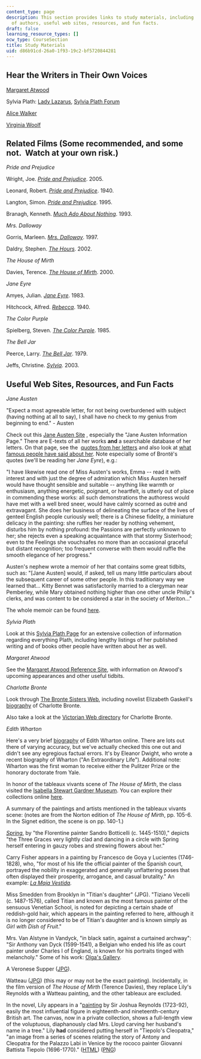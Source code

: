```yaml
---
content_type: page
description: This section provides links to study materials, including audio recordings
  of authors, useful web sites, resources, and fun facts.
draft: false
learning_resource_types: []
ocw_type: CourseSection
title: Study Materials
uid: d86b91cd-26a0-1f93-19c2-bf5720844281
---
```

## Hear the Writers in Their Own Voices

[Margaret Atwood](https://www.bbc.co.uk/programmes/b0b4zf0w)

Sylvia Plath: [Lady Lazarus](http://www.bbc.co.uk/arts/poetry/outloud/plath.shtml), [Sylvia Plath Forum](http://www.sylviaplathforum.org/)

[Alice Walker](https://www.bbc.co.uk/programmes/p03js344)

[Virginia Woolf](https://www.bbc.com/news/av/entertainment-arts-28231055/rare-recording-of-virginia-woolf)

## Related Films (Some recommended, and some not.  Watch at your own risk.)

*Pride and Prejudice*

Wright, Joe. [*Pride and Prejudice*](http://www.imdb.com/title/tt0414387/). 2005.

Leonard, Robert. [*Pride and Prejudice*](http://www.imdb.com/title/tt0032943/). 1940.

Langton, Simon. [*Pride and Prejudice*](http://www.imdb.com/title/tt0112130/). 1995.

Branagh, Kenneth. [*Much Ado About Nothing*](http://www.imdb.com/title/tt0107616/). 1993.

*Mrs. Dalloway*

Gorris, Marleen. [*Mrs. Dalloway*](http://www.imdb.com/title/tt0119723/). 1997.

Daldry, Stephen. [*The Hours*](http://www.imdb.com/title/tt0274558/). 2002.

*The House of Mirth*

Davies, Terence. [*The House of Mirth*](http://www.imdb.com/title/tt0200720/). 2000.

*Jane Eyre*

Amyes, Julian. [*Jane Eyre*](http://www.imdb.com/title/tt0085037/). 1983.

Hitchcock, Alfred. [*Rebecca*](http://www.imdb.com/title/tt0032976/). 1940.

*The Color Purple*

Spielberg, Steven. [*The Color Purple*](http://www.imdb.com/title/tt0088939/). 1985.

*The Bell Jar*

Peerce, Larry. [*The Bell Jar*](http://www.imdb.com/title/tt0078843/). 1979.

Jeffs, Christine. [*Sylvia*](http://www.imdb.com/title/tt0325055/). 2003.

## Useful Web Sites, Resources, and Fun Facts

*Jane Austen*

"Expect a most agreeable letter, for not being overburdened with subject (having nothing at all to say), I shall have no check to my genius from beginning to end." - Austen

Check out this [Jane Austen Site](http://www.pemberley.com/) , especially the "Jane Austen Information Page." There are E-texts of all her works **and** a searchable database of her letters. On that page, see the  [quotes from her letters](http://www.pemberley.com/janeinfo/brablets.html#letterqot) and also look at [what famous people have said about her](http://www.pemberley.com/janeinfo/janeart.html#austart3). Note especially some of Brontë's quotes (we'll be reading her *Jane Eyre*), e.g.:

"I have likewise read one of Miss Austen's works, Emma -- read it with interest and with just the degree of admiration which Miss Austen herself would have thought sensible and suitable -- anything like warmth or enthusiasm, anything energetic, poignant, or heartfelt, is utterly out of place in commending these works: all such demonstrations the authoress would have met with a well bred sneer, would have calmly scorned as outré and extravagant. She does her business of delineating the surface of the lives of genteel English people curiously well; there is a Chinese fidelity, a miniature delicacy in the painting: she ruffles her reader by nothing vehement, disturbs him by nothing profound: the Passions are perfectly unknown to her; she rejects even a speaking acquaintance with that stormy Sisterhood; even to the Feelings she vouchsafes no more than an occasional graceful but distant recognition; too frequent converse with them would ruffle the smooth elegance of her progress."

Austen's nephew wrote a memoir of her that contains some great tidbits, such as: "\[Jane Austen\] would, if asked, tell us many little particulars about the subsequent career of some other people. In this traditionary way we learned that… Kitty Bennet was satisfactorily married to a clergyman near Pemberley, while Mary obtained nothing higher than one other uncle Philip's clerks, and was content to be considered a star in the society of Meriton…"

The whole memoir can be found [here](http://labrocca.com/ja/index.html).

*Sylvia Plath*

Look at this [Sylvia Plath Page](http://www.sylviaplath.de/) for an extensive collection of information regarding everything Plath, including lengthy listings of her published writing and of books other people have written about her as well.

*Margaret Atwood*

See the [Margaret Atwood Reference Site](http://www.owtoad.com/), with information on Atwood's upcoming appearances and other useful tidbits.

*Charlotte Bronte*

Look through [The Bronte Sisters Web](http://victorian-studies.net/BS-HP.html?), including novelist Elizabeth Gaskell's [biography](https://www.theguardian.com/books/2016/apr/09/charlotte-bronte-elizabeth-gaskell-biography-1857) of Charlotte Bronte.

Also take a look at the [Victorian Web directory](http://www.victorianweb.org/authors/bronte/cbronte/bronteov.html) for Charlotte Bronte.

*Edith Wharton*

Here's a very brief [biography](https://www.edithwharton.org/discover/edith-wharton/) of Edith Wharton online. There are lots out there of varying accuracy, but we've actually checked this one out and didn't see any egregious factual errors. It's by Eleanor Dwight, who wrote a recent biography of Wharton ("An Extraordinary Life"). Additional note: Wharton was the first woman to receive either the Pulitzer Prize or the honorary doctorate from Yale.

In honor of the tableaux vivants scene of *The House of Mirth*, the class visited the [Isabella Stewart Gardner Museum](http://www.gardnermuseum.org/). You can explore their collections online [here](http://www.gardnermuseum.org/collection).

A summary of the paintings and artists mentioned in the tableaux vivants scene: (notes are from the Norton edition of *The House of Mirth*, pp. 105-6. In the Signet edition, the scene is on pp. 140-1.)

[*Spring*](http://www.jebfoundation.ch/), by "the Florentine painter Sandro Botticelli (c. 1445-1510)," depicts "the Three Graces very lightly clad and dancing in a circle with Spring herself entering in gauzy robes and strewing flowers about her."

Carry Fisher appears in a painting by Francesco de Goya y Lucientes (1746-1828), who, "for most of his life the official painter of the Spanish court, portrayed the nobility in exaggerated and generally unflattering poses that often displayed their prosperity, arrogance, and casual brutality." An example: [*La Maja Vestida*](https://en.wikipedia.org/wiki/La_maja_vestida)*.*

Miss Smedden from Brooklyn in "Titian's daughter" (JPG). "Tiziano Vecelli (c. 1487-1576), called Titian and known as the most famous painter of the sensuous Venetian School, is noted for depicting a certain shade of reddish-gold hair, which appears in the painting referred to here, although it is no longer considered to be of Titian's daughter and is known simply as *Girl with Dish of Fruit*."

Mrs. Van Alstyne in Vandyck, "in black satin, against a curtained archway": "Sir Anthony van Dyck (1599-1541), a Belgian who ended his life as court painter under Charles I of England, is known for his portraits tinged with melancholy." Some of his work: [Olga's Gallery](http://www.abcgallery.com/V/vandyck/vandyck.html).

A Veronese Supper ([JPG](http://commons.wikimedia.org/wiki/File:P%C3%A8lerins_d%27Emma%C3%BCs_Veronese.jpg)).

Watteau ([JPG](http://www.frankreich-sued.de/prominente-server/jean-antoine-watteau/watteau-003.jpg)) (this may or may not be the exact painting). Incidentally, in the film version of *The House of Mirth* (Terence Davies), they replace Lily's Reynolds with a Watteau painting, and the other tableaux are excluded.

In the novel, Lily appears in a "[painting](http://www.abcgallery.com/R/reynolds/reynolds143.html) by Sir Joshua Reynolds (1723-92), easily the most influential figure in eighteenth-and nineteenth-century British art. The canvas, now in a private collection, shows a full-length view of the voluptuous, diaphanously clad Mrs. Lloyd carving her husband's name in a tree." Lily **had** considered putting herself in "Tiepolo's Cleopatra," "an image from a series of scenes relating the story of Antony and Cleopatra for the Palazzo Labi in Venice by the rococo painter Giovanni Battista Tiepolo (1696-1770)." ([HTML](http://www.fondazionecarifano.it/Quadreria/Quadreria.htm)) ([PNG](http://commons.wikimedia.org/wiki/File:Tiepolo,_Giovanni_Battista_-_The_Banquet_of_Cleopatra_-_1746-47.PNG))